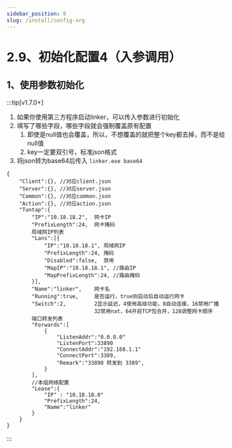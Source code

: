 ```yaml
---
sidebar_position: 9
slug: /install/config-arg
---
```


# 2.9、初始化配置4（入参调用）

## 1、使用参数初始化

:::tip[v1.7.0+]
1. 如果你使用第三方程序启动linker，可以传入参数进行初始化
2. 填写了哪些字段，哪些字段就会强制覆盖原有配置
    1. 即使是null值也会覆盖，所以，不想覆盖的就把整个key都去掉，而不是给null值
    2. key一定要双引号，标准json格式
3. 将json转为base64后传入 `linker.exe base64`
```
{
    "Client":{}, //对应client.json
    "Server":{}, //对应server.json
    "Common":{}, //对应common.json
    "Action":{}, //对应action.json
    "Tuntap":{
        "IP":"10.18.18.2",  网卡IP
        "PrefixLength":24,  网卡掩码
        局域网IP列表
        "Lans":[{
            "IP":"10.18.18.1", 局域网IP
            "PrefixLength":24, 掩码
            "Disabled":false,  禁用
            "MapIP":"10.18.18.1", //路由IP
            "MapPrefixLength":24, //路由掩码
        }],         
        "Name":"linker",    网卡名
        "Running":true,     是否运行，true则启动后自动运行网卡
        "Switch":2,         2显示延迟，4使用高级功能，8自动连接，16禁用广播
                            32禁用nat，64开启TCP包合并，128调整网卡顺序
        端口转发列表
        "Forwards":[
            {
                "ListenAddr":"0.0.0.0"
                "ListenPort":33890
                "ConnectAddr":"192.168.1.1"
                "ConnectPort":3389,
                "Remark":"33890 转发到 3389",
            }
        ], 
        //本组网络配置
        "Lease":{
            "IP" : "10.18.18.0"
            "PrefixLength":24,
            "Name":"linker"
        }    
    }
}
```
:::

